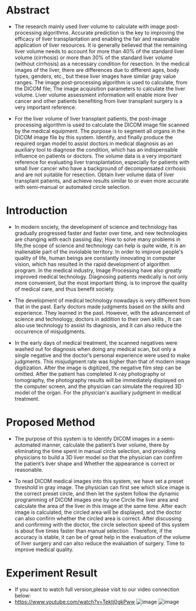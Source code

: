 # Abstract

*   The research mainly used liver volume to calculate with image post-processing algorithms. Accurate prediction is the key to improving the efficacy of liver transplantation and enabling the fair and reasonable application of liver resources. It is generally believed that the remaining liver volume needs to account for more than 40% of the standard liver volume (cirrhosis) or more than 30% of the standard liver volume (without cirrhosis) as a necessary condition for resection. In the medical images of the liver, there are differences due to different ages, body types, genders, etc., but these liver images have similar gray value ranges. The image post-processing algorithm is used to calculate, from the DICOM file; The image acquisition parameters to calculate the liver volume. Liver volume assessment information will enable more liver cancer and other patients benefiting from liver transplant surgery is a very important reference.

*   For the liver volume of liver transplant patients, the post-image processing algorithm is used to calculate the DICOM image file scanned by the medical equipment. The purpose is to segment all organs in the DICOM image file by this system. Identify, and finally produce the required organ model to assist doctors in medical diagnosis as an auxiliary tool to diagnose the condition, which has an indispensable influence on patients or doctors. The volume data is a very important reference for evaluating liver transplantation, especially for patients with small liver cancer who have a background of decompensated cirrhosis and are not suitable for resection. Obtain liver volume data of liver transplant patients, and achieve results similar to or even more accurate with semi-manual or automated circle selection.

# Introduction
 
*   In modern society, the development of science and technology has gradually progressed faster and faster over time, and new technologies are changing with each passing day; How to solve many problems in life,the scope of science and technology can help is quite wide, it is an inalienable part of the inviolable territory. In order to improve people's quality of life, human beings are constantly innovating in computer vision, which has resulted in the rapid development of algorithm program. In the medical industry, Image Processing have also greatly improved medical technology. Diagnosing patients medically is not only more convenient, but the most important thing, is to improve the quality of medical care, and thus benefit society.

*   The development of medical technology nowadays is very different from that in the past. Early doctors made judgments based on the skills and experience. They learned in the past. However, with the advancement of science and technology, doctors in addition to their own skills , It can also use technology to assist its diagnosis, and it can also reduce the occurrence of misjudgments.
   
*   In the early days of medical treatment, the scanned negatives were washed out for diagnosis when doing any medical scan, but only a single negative and the doctor’s personal experience were used to make judgments. This misjudgment rate was higher than that of modern image digitization. After the image is digitized, the negative film step can be omitted. After the patient has completed X-ray photography or tomography, the photography results will be immediately displayed on the computer screen, and the physician can simulate the required 3D model of the organ. For the physician's auxiliary judgment in medical treatment.


# Proposed Method

*    The purpose of this system is to identify DICOM images in a semi-automated manner, calculate the patient’s liver volume, there by eliminating the time spent in manual circle selection, and providing physicians to build a 3D liver model so that the physician can confirm the patient’s liver shape and Whether the appearance is correct or reasonable.
 
*    To read DICOM medical images into this system, we have set a preset threshold in gray image. The physician can first see which slice image is the correct preset circle, and then let the system follow the dynamic programming of DICOM images one by one Circle the liver area and calculate the area of the liver in this image at the same time. After each image is calculated, the circled area will be displayed, and the doctor can also confirm whether the circled area is correct. After discussing and confirming with the doctor, the circle selection speed of this system is about five times faster than manual selection . Therefore, if the accuracy is stable, it can be of great help in the evaluation of the volume of liver surgery and can also reduce the evaluation of surgery. Time to improve medical quality.

# Experiment Result
* If you want to watch full version,please visit to our video connection below: 
*   https://www.youtube.com/watch?v=Tektj0gkPww
![image](https://i.imgur.com/Kjxc7AQ.png) ![image](https://i.imgur.com/3itmM32.png)
